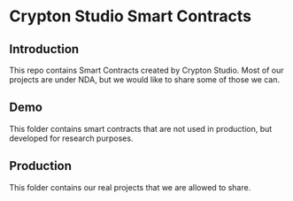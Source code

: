 # Crypton Studio Smart Contracts

## Introduction

This repo contains Smart Contracts created by Crypton Studio. Most of our projects are under NDA, but we would like to share some of those we can.

## Demo

This folder contains smart contracts that are not used in production, but developed for research purposes.

## Production

This folder contains our real projects that we are allowed to share.
